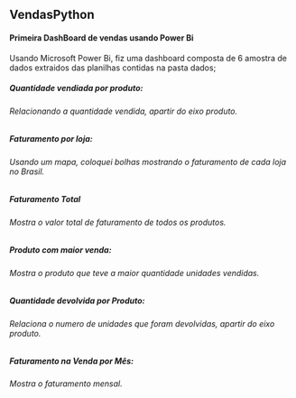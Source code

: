 ## VendasPython
#### Primeira DashBoard de vendas usando Power Bi
Usando Microsoft Power Bi, fiz uma dashboard composta de 6 amostra de dados extraidos das planilhas contidas na pasta dados;
  ##### Quantidade vendiada por produto:
   ######  Relacionando a quantidade vendida, apartir do eixo produto.
  ##### Faturamento por loja:
  ######  Usando um mapa, coloquei bolhas mostrando o faturamento de cada loja no Brasil.
  ##### Faturamento Total
  ######  Mostra o valor total de faturamento de todos os produtos.
  ##### Produto com maior venda:
  ######  Mostra o produto que teve a maior quantidade unidades vendidas.
  ##### Quantidade devolvida por Produto:
  ######  Relaciona o numero de unidades que foram devolvidas, apartir do eixo produto.
  ##### Faturamento na Venda por Mês:
  ######  Mostra o faturamento mensal.
